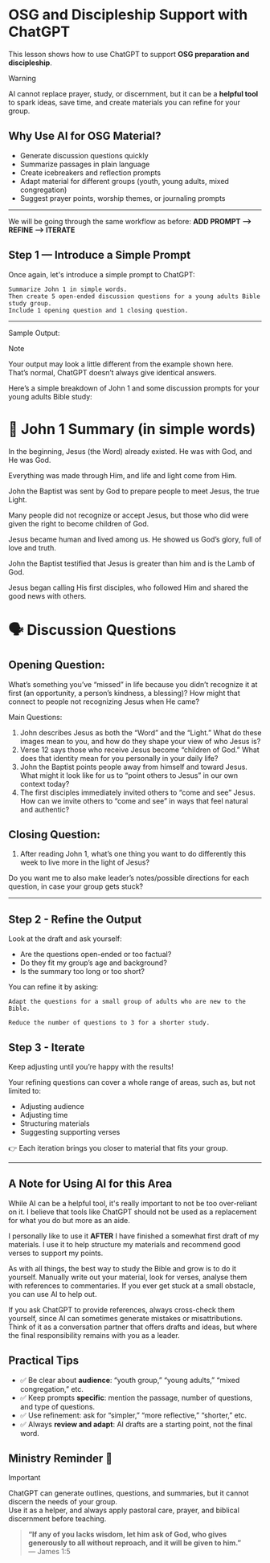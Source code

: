 # OSG and Discipleship Support with ChatGPT
This lesson shows how to use ChatGPT to support **OSG preparation and discipleship**.  

> [!WARNING]  
> AI cannot replace prayer, study, or discernment, but it can be a **helpful tool** to spark ideas, save time, and create materials you can refine for your group.

## Why Use AI for OSG Material?
- Generate discussion questions quickly  
- Summarize passages in plain language  
- Create icebreakers and reflection prompts  
- Adapt material for different groups (youth, young adults, mixed congregation)  
- Suggest prayer points, worship themes, or journaling prompts

---

We will be going through the same workflow as before: **ADD PROMPT --> REFINE --> ITERATE**

## Step 1 — Introduce a Simple Prompt 
Once again, let's introduce a simple prompt to ChatGPT:
```
Summarize John 1 in simple words.
Then create 5 open-ended discussion questions for a young adults Bible study group.
Include 1 opening question and 1 closing question.
```

---

Sample Output:

> [!NOTE]  
> Your output may look a little different from the example shown here.  
> That’s normal, ChatGPT doesn’t always give identical answers.  

Here’s a simple breakdown of John 1 and some discussion prompts for your young adults Bible study:

# 📖 John 1 Summary (in simple words)

In the beginning, Jesus (the Word) already existed. He was with God, and He was God.

Everything was made through Him, and life and light come from Him.

John the Baptist was sent by God to prepare people to meet Jesus, the true Light.

Many people did not recognize or accept Jesus, but those who did were given the right to become children of God.

Jesus became human and lived among us. He showed us God’s glory, full of love and truth.

John the Baptist testified that Jesus is greater than him and is the Lamb of God.

Jesus began calling His first disciples, who followed Him and shared the good news with others.

# 🗣 Discussion Questions

## Opening Question:

What’s something you’ve “missed” in life because you didn’t recognize it at first (an opportunity, a person’s kindness, a blessing)? How might that connect to people not recognizing Jesus when He came?

Main Questions:
1. John describes Jesus as both the “Word” and the “Light.” What do these images mean to you, and how do they shape your view of who Jesus is?
2. Verse 12 says those who receive Jesus become “children of God.” What does that identity mean for you personally in your daily life?
3. John the Baptist points people away from himself and toward Jesus. What might it look like for us to “point others to Jesus” in our own context today?
4. The first disciples immediately invited others to “come and see” Jesus. How can we invite others to “come and see” in ways that feel natural and authentic?

## Closing Question:
1. After reading John 1, what’s one thing you want to do differently this week to live more in the light of Jesus?

Do you want me to also make leader’s notes/possible directions for each question, in case your group gets stuck?

---

## Step 2 - Refine the Output
Look at the draft and ask yourself:  
- Are the questions open-ended or too factual?  
- Do they fit my group’s age and background?  
- Is the summary too long or too short?

You can refine it by asking:
```
Adapt the questions for a small group of adults who are new to the Bible.

Reduce the number of questions to 3 for a shorter study.
```

## Step 3 - Iterate
Keep adjusting until you’re happy with the results!

Your refining questions can cover a whole range of areas, such as, but not limited to:
- Adjusting audience
- Adjusting time
- Structuring materials
- Suggesting supporting verses  

👉 Each iteration brings you closer to material that fits your group.  

---

## A Note for Using AI for this Area
While AI can be a helpful tool, it's really important to not be too over-reliant on it. I believe that tools like ChatGPT should not be used as a replacement for what you do but more as an aide.  

I personally like to use it **AFTER** I have finished a somewhat first draft of my materials. I use it to help structure my materials and recommend good verses to support my points.  

As with all things, the best way to study the Bible and grow is to do it yourself. Manually write out your material, look for verses, analyse them with references to commentaries. If you ever get stuck at a small obstacle, you can use AI to help out.  

If you ask ChatGPT to provide references, always cross-check them yourself, since AI can sometimes generate mistakes or misattributions. Think of it as a conversation partner that offers drafts and ideas, but where the final responsibility remains with you as a leader.  

## Practical Tips  

- ✅ Be clear about **audience**: “youth group,” “young adults,” “mixed congregation,” etc.  
- ✅ Keep prompts **specific**: mention the passage, number of questions, and type of questions.  
- ✅ Use refinement: ask for “simpler,” “more reflective,” “shorter,” etc.  
- ✅ Always **review and adapt**: AI drafts are a starting point, not the final word.  

## Ministry Reminder 🙏  

> [!IMPORTANT]  
> ChatGPT can generate outlines, questions, and summaries, but it cannot discern the needs of your group.  
> Use it as a helper, and always apply pastoral care, prayer, and biblical discernment before teaching.  

> **“If any of you lacks wisdom, let him ask of God, who gives generously to all without reproach, and it will be given to him.”**  
> — James 1:5
